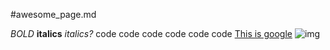#awesome_page.md

*BOLD*
**italics**
_italics?_
    code code code
    code code code
[This is google](http://www.google.com)
![img](http://i.imgur.com/VIalGwx.jpg)
